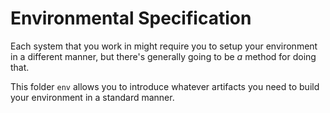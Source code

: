 # Environmental Specification

Each system that you work in might require you to setup your environment in a different manner, but there's generally going to be *a* method for doing that.

This folder `env` allows you to introduce whatever artifacts you need to build your environment in a standard manner.
